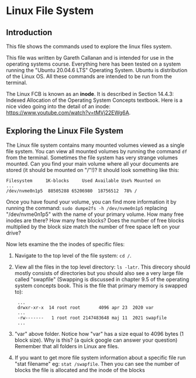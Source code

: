 # Linux File System

## Introduction

This file shows the commands used to explore the linux files system.

This file was written by Gareth Callanan and is intended for use in the operating systems course. Everything here has been tested on a system running the "Ubuntu 20.04.6 LTS" Operating System. Ubuntu is distribution of the Linux OS. All these commands are intended to be run from the terminal.

The Linux FCB is known as an **inode**. It is described in Section 14.4.3: Indexed Allocation of the Operating System Concepts textbook. Here is a nice video going into the detail of an inode: https://www.youtube.com/watch?v=tMVj22EWg6A.

## Exploring the Linux File System

The Linux file system contains many mounted volumes viewed as a single file system. You can view all mounted volumes by running the command `df` from the terminal. Sometimes the file system has very strange volumes mounted. Can you find your main volume where all your documents are stored (it should be mounted on "/"!)? It should look something like this:

    Filesystem     1K-blocks     Used Available Use% Mounted on
    ...
    /dev/nvme0n1p5  88505288 65206980  18756512  78% /

Once you have found your volume, you can find more information it by running the command: `sudo dumpe2fs -h /dev/nvme0n1p5` replacing "/dev/nvme0n1p5" with the name of your primary volume. How many free inodes are there? How many free blocks? Does the number of free blocks multiplied by the block size match the number of free space left on your drive?

Now lets examine the the inodes of specific files:
1. Navigate to the top level of the file system: `cd /`.
2. View all the files in the top level directory: `ls -latr`. This direcory should mostly consists of directories but you should also see a very large file called "swapfile" (Swapping is discussed in chapter 9.5 of the operating system concepts book. This is the file that primary memory is swapped to):

        ...
        drwxr-xr-x  14 root root       4096 apr 23  2020 var
        ...
        -rw-------   1 root root 2147483648 maj 11  2021 swapfile
        ...
3. "var" above folder. Notice how "var" has a size equal to 4096 bytes (1 block size). Why is this? (a quick google can answer your question) Remember that all folders in Linux are files.
4. If you want to get more file system information about a specific file run "stat filename" eg: `stat /swapfile`. Then you can see the number of blocks the file is allocated and the inode of the blocks
